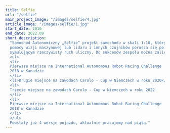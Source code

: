 ```yaml
---
title: Selfie
url: "/selfie"
main_project_image: "/images/selfie/4.jpg"
article_image: "/images/selfie/1.jpg"
start_date: 2016
end_date: 2022.09
short_description:
  "Samochód Autonomiczny „Selfie” projekt samochodu w skali 1:10, który przy
  pomocy wizji maszynowej lub lidaru i innych czujników porusza się po torze
  symulującym rzeczywisty ruch uliczny. Do sukcesów zespołu można zaliczyć:
  <ul>
  <li>
  Pierwsze miejsce na International Autonomous Robot Racing Challenge
  2018 w Kanadzie
  </li>
  <li>Drugie miejsce na zawodach Carolo - Cup w Niemczech w roku 2020</li>
  <li>
  Trzecie miejsce na zawodach Carolo - Cup w Niemczech w roku 2022
  </li>
  <li>
  Pierwsze miejsce na International Autonomous Robot Racing Challenge
  2018 w Kanadzie
  </li>
  </ul>
  Powstały już 4 wersje pojazdu, aktualnie pracujemy nad piątą."
---
```

